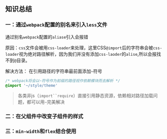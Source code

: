 ## 知识总结
### 一：通过`webpack`配置的别名来引入`less`文件
通过别名`webpack`配置的`aliase`引入会报错

原因：`css`文件会被用`css-loader`来处理，这里CSS`@import`后的字符串会被`css-loader`视为绝对路径解析，因为我们并没有添加`css-laoder`的`alise`,所以会报找不到`@`目录。

解决方法：
在引用路径的字符串最前面添加`~`符号  
```css
/* webpack将会以~符号作为前缀的路径视作依赖模块而去解析 */
@import '~/style/theme'
```

> 各类非js（`import``require`）直接引用静态资源，依赖相对路径加载问题，都可以用`~`完美解决

### 二：在父组件中改变子组件的样式


### 三：`min-width`和`flex`结合使用
